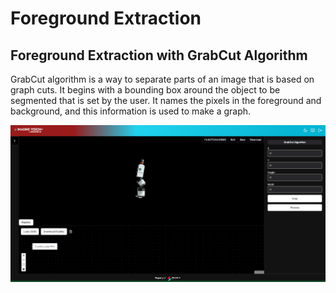 # **Foreground Extraction**

## Foreground Extraction with GrabCut Algorithm

GrabCut algorithm is a way to separate parts of an image that is based on graph cuts. It begins with a bounding box around the object to be segmented that is set by the user. It names the pixels in the foreground and background, and this information is used to make a graph.

![logo](_media/Advanced%20Function/ForegroundExtraction/GrabCutAlgorithm.png)
